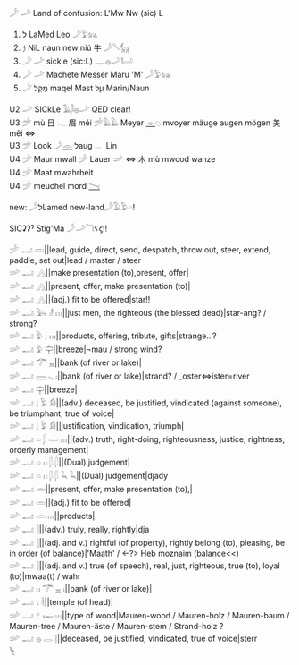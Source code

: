 𓌳 𓌴 Land of confusion: L'Mw Nw (sic) L  

1) ל LaMed Leo 𓌳𓅱𓃬  
2) 𐤍 NiL naun new niú 牛 𓌳𓌈𓃲  
3) 𓌳 𓌴 sickle (sic:L) 𓊃𓐍𓌴𓂡  
4) 𓌳 𓌴 Machete Messer Maru 'M' 𓌳𓅱𓃬  
5) 𓌳 מַקֵּל maqel Mast לµ Marin/Naun  

U2 𓌴 SICkLe  𓄿𓋴𓐍𓌴  QED clear!  
U3  𓌵 mù 目 𓂃 眉 méi   𓌵𓄿𓄿 Meyer [𓁹](𓁹)𓆇 mvoyer mäuge augen mögen 美 měi ⇔  
U3  𓌵 Look 𓌳[𓁹](𓁹) לaug 𓂃 Lin  
U4  𓌶 Maur mwall  𓌶 Lauer  𓌷 ⇔ 木 mù mwood wanze  
U4  𓌶 Maat mwahrheit  
U4  𓌶 meuchel mord [𓏱](𓏱)  

new:  𓌳לLamed   new-land𓌳𓄿𓅱𓏏!  

SICʡʔˀ Stig'Ma 𓌳𓌴𓆓Ⲋϛ!!  

𓌶 𓂝 𓏛||lead, guide, direct, send, despatch, throw out, steer, extend, paddle, set out|lead / master / steer  
𓌷 𓂝 𓂻||make presentation (to),present, offer|  
𓌷 𓂝 𓂻||present, offer, make presentation (to)|  
𓌷 𓂝 𓂻||(adj.) fit to be offered|star!!  
𓌷 𓂝 𓅂 𓁦 𓏥||just men, the righteous (the blessed dead)|star-ang? / strong?  
𓌷 𓂝 𓅱 𓈒 𓏥||products, offering, tribute, gifts|strange...?  
𓌷 𓂝 𓅱 𓊡||breeze|¬mau / strong wind?  
𓌷 𓂝 𓆀 𓈇||bank (of river or lake)|  
𓌷 𓂝 𓈙 𓈅 𓏤||bank (of river or lake)|strand? / _oster⇔ister=river  
𓌷 𓂝 𓊡||breeze|  
𓌷 𓂝 𓊤 𓅱 𓀁||(adv.) deceased, be justified, vindicated (against someone), be triumphant, true of voice|  
𓌷 𓂝 𓊤 𓅱 𓀁||justification, vindication, triumph|  
𓌷 𓂝 𓏏 𓆄 𓏛 𓏥||(adv.) truth, right-doing, righteousness, justice, rightness, orderly management|  
𓌷 𓂝 𓏏 𓏮 𓆄 𓆄||(Dual) judgement|  
𓌷 𓂝 𓏏 𓏮 𓆄 𓆄 𓆗 𓆗||(Dual) judgement|djady  
𓌷 𓂝 𓏛||present, offer, make presentation (to),|  
𓌷 𓂝 𓏛||(adj.) fit to be offered|  
𓌷 𓂝 𓏛 𓏥||products|  
𓌷 𓂝 𓏜||(adv.) truly, really, rightly|dja  
𓌷 𓂝 𓏜||(adj. and v.) rightful (of property), rightly belong (to), pleasing, be in order (of balance)|'Maath' / ←?> Heb moznaim (balance<<)  
𓌷 𓂝 𓏜||(adj. and v.) true (of speech), real, just, righteous, true (to), loyal (to)|mwaa(t) / wahr  
𓌷 𓂝 𓏮 𓆀 𓈇 𓏤||bank (of river or lake)|  
𓌷 𓂝 𓏯 𓄻||temple (of head)|  
𓌷 𓂝 𓏲 𓆱 𓏥||type of wood|Mauren-wood / Mauren-holz / Mauren-baum / Mauren-tree / Mauren-äste / Mauren-stem / Strand-holz ?  
𓌷 𓂝 𓐍 𓂋 𓊤||deceased, be justified, vindicated, true of voice|sterr  
𓌸  
